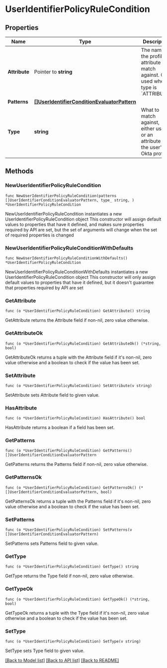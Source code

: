 # UserIdentifierPolicyRuleCondition

## Properties

Name | Type | Description | Notes
------------ | ------------- | ------------- | -------------
**Attribute** | Pointer to **string** | The name of the profile attribute to match against. Only used when type is &#x60;ATTRIBUTE&#x60;. | [optional] 
**Patterns** | [**[]UserIdentifierConditionEvaluatorPattern**](UserIdentifierConditionEvaluatorPattern.md) |  | 
**Type** | **string** | What to match against, either user ID or an attribute in the user&#39;s Okta profile. | 

## Methods

### NewUserIdentifierPolicyRuleCondition

`func NewUserIdentifierPolicyRuleCondition(patterns []UserIdentifierConditionEvaluatorPattern, type_ string, ) *UserIdentifierPolicyRuleCondition`

NewUserIdentifierPolicyRuleCondition instantiates a new UserIdentifierPolicyRuleCondition object
This constructor will assign default values to properties that have it defined,
and makes sure properties required by API are set, but the set of arguments
will change when the set of required properties is changed

### NewUserIdentifierPolicyRuleConditionWithDefaults

`func NewUserIdentifierPolicyRuleConditionWithDefaults() *UserIdentifierPolicyRuleCondition`

NewUserIdentifierPolicyRuleConditionWithDefaults instantiates a new UserIdentifierPolicyRuleCondition object
This constructor will only assign default values to properties that have it defined,
but it doesn't guarantee that properties required by API are set

### GetAttribute

`func (o *UserIdentifierPolicyRuleCondition) GetAttribute() string`

GetAttribute returns the Attribute field if non-nil, zero value otherwise.

### GetAttributeOk

`func (o *UserIdentifierPolicyRuleCondition) GetAttributeOk() (*string, bool)`

GetAttributeOk returns a tuple with the Attribute field if it's non-nil, zero value otherwise
and a boolean to check if the value has been set.

### SetAttribute

`func (o *UserIdentifierPolicyRuleCondition) SetAttribute(v string)`

SetAttribute sets Attribute field to given value.

### HasAttribute

`func (o *UserIdentifierPolicyRuleCondition) HasAttribute() bool`

HasAttribute returns a boolean if a field has been set.

### GetPatterns

`func (o *UserIdentifierPolicyRuleCondition) GetPatterns() []UserIdentifierConditionEvaluatorPattern`

GetPatterns returns the Patterns field if non-nil, zero value otherwise.

### GetPatternsOk

`func (o *UserIdentifierPolicyRuleCondition) GetPatternsOk() (*[]UserIdentifierConditionEvaluatorPattern, bool)`

GetPatternsOk returns a tuple with the Patterns field if it's non-nil, zero value otherwise
and a boolean to check if the value has been set.

### SetPatterns

`func (o *UserIdentifierPolicyRuleCondition) SetPatterns(v []UserIdentifierConditionEvaluatorPattern)`

SetPatterns sets Patterns field to given value.


### GetType

`func (o *UserIdentifierPolicyRuleCondition) GetType() string`

GetType returns the Type field if non-nil, zero value otherwise.

### GetTypeOk

`func (o *UserIdentifierPolicyRuleCondition) GetTypeOk() (*string, bool)`

GetTypeOk returns a tuple with the Type field if it's non-nil, zero value otherwise
and a boolean to check if the value has been set.

### SetType

`func (o *UserIdentifierPolicyRuleCondition) SetType(v string)`

SetType sets Type field to given value.



[[Back to Model list]](../README.md#documentation-for-models) [[Back to API list]](../README.md#documentation-for-api-endpoints) [[Back to README]](../README.md)



